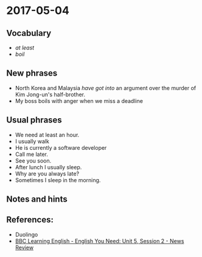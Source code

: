 # 2017-05-04

## Vocabulary

- *at least*
- *boil*

## New phrases
- North Korea and Malaysia *have got into* an argument over the murder of Kim Jong-un's half-brother.
- My boss boils with anger when we miss a deadline

## Usual phrases

- We need at least an hour.
- I usually walk
- He is currently a software developer
- Call me later.
- See you soon.
- After lunch I usually sleep.
- Why are you always late?
- Sometimes I sleep in the morning.

## Notes and hints

## References:
- Duolingo
- [BBC Learning English - English You Need: Unit 5, Session 2 - News Review](http://www.bbc.co.uk/learningenglish/english/course/english-you-need/unit-5/session-2)
